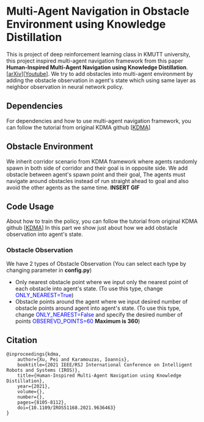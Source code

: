 # Multi-Agent Navigation in Obstacle Environment using Knowledge Distillation 

This is project of deep reinforcement learning class in KMUTT university, this project inspired multi-agent navigation framework from this paper **Human-Inspired Multi-Agent Navigation using Knowledge Distillation**. [[arXiv](https://arxiv.org/abs/2103.10000)][[Youtube](https://youtu.be/tMctyEw8kRI)]. We try to add obstacles into multi-agent environment by adding the obstacle observation in agent's state which using same layer as neighbor observation in neural network policy.

## Dependencies
For dependencies and how to use multi-agent navigation framework, you can follow the tutorial from original KDMA github [[KDMA](https://github.com/xupei0610/KDMA)]

## Obstacle Environment
We inherit corridor scenario from KDMA framework where agents randomly spawn in both side of corridor and their goal is in opposite side. We add obstacle between agent's spawn point and their goal, The agents must navigate around obstacles instead of run straight ahead to goal and also avoid the other agents as the same time.
**INSERT GIF**


## Code Usage

About how to train the policy, you can follow the tutorial from original KDMA github [[KDMA](https://github.com/xupei0610/KDMA)]
In this part we show just about how we add obstacle observation into agent's state.

### Obstacle Observation
We have 2 types of Obstacle Observation (You can select each type by changing parameter in **config.py**)
-   Only nearest obstacle point where we input only the nearest point of each obstacle into agent's state. (To use this type, change <span style="color: blue;">ONLY_NEAREST=True</span>)
-   Obstacle points around the agent where we input desired number of obstacle points around agent into agent's state. (To use this type, change <span style="color: blue;">ONLY_NEAREST=False</span> and specify the desired number of points <span style="color: blue;">OBSEREVD_POINTS=60</span> **Maximum is 360**)


## Citation
    @inproceedings{kdma,
        author={Xu, Pei and Karamouzas, Ioannis},
        booktitle={2021 IEEE/RSJ International Conference on Intelligent Robots and Systems (IROS)}, 
        title={Human-Inspired Multi-Agent Navigation using Knowledge Distillation}, 
        year={2021},
        volume={},
        number={},
        pages={8105-8112},
        doi={10.1109/IROS51168.2021.9636463}
    }
